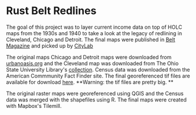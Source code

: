 # Rust Belt Redlines

The goal of this project was to layer current income data on top of HOLC maps from the 1930s and 1940 to take a look at the legacy of redlining in Cleveland, Chicago and Detroit. The final maps were published in [Belt Magazine](http://beltmag.com/the-legacy-of-redlining-in-rust-belt-cities/) and picked up by [CityLab](http://www.citylab.com/housing/2015/03/mapping-the-lasting-effects-of-redlining/388333/)

The original maps Chicago and Detroit maps were downloaded from [urbanoasis.org](http://urbanoasis.org/) and the Cleveland map was downloaded from The Ohio State University Library's [collection](http://library.osu.edu/find/collections/maps/redlining-maps-ohio/). Census data was downloaded from the American Commmunity Fact Finder site. The final georeferenced tif files are available for download [here](https://www.dropbox.com/sh/bgazkmclgnq97ru/AAAHxO87UYY4nWmNcJaJG9Rca?dl=0). **Warning: the tif files are pretty big.  **

The original raster maps were georeferenced using QGIS and the Census data was merged with the shapefiles using R. The final maps were created with Mapbox's Tilemill. 